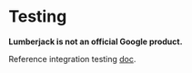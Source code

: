 # Testing

**Lumberjack is not an official Google product.**

Reference integration testing [doc](../integration/testrunner/README.md).
